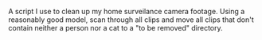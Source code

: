 A script I use to clean up my home surveilance camera footage. 
Using a reasonably good model, scan through all clips and move all clips that don't contain neither a person nor a cat to a "to be removed" directory. 

